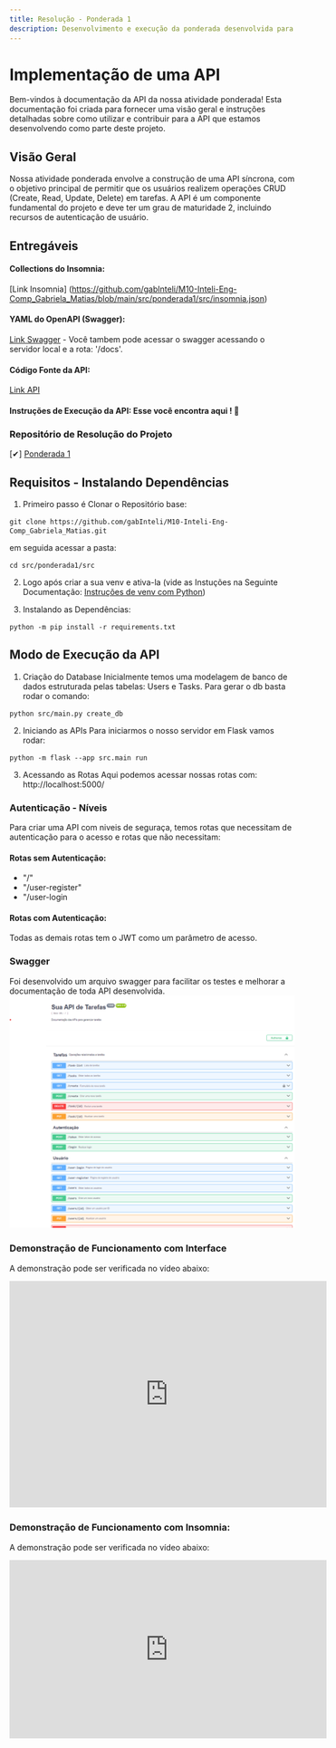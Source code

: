 ```yaml
---
title: Resolução - Ponderada 1
description: Desenvolvimento e execução da ponderada desenvolvida para entrega. 
---
```


# Implementação de uma API

Bem-vindos à documentação da API da nossa atividade ponderada! Esta documentação foi criada para fornecer uma visão geral e instruções detalhadas sobre como utilizar e contribuir para a API que estamos desenvolvendo como parte deste projeto.

## Visão Geral
Nossa atividade ponderada envolve a construção de uma API síncrona, com o objetivo principal de permitir que os usuários realizem operações CRUD (Create, Read, Update, Delete) em tarefas. A API é um componente fundamental do projeto e deve ter um grau de maturidade 2, incluindo recursos de autenticação de usuário.


## Entregáveis

#### Collections do Insomnia: 
[Link Insomnia] (https://github.com/gabInteli/M10-Inteli-Eng-Comp_Gabriela_Matias/blob/main/src/ponderada1/src/insomnia.json)
#### YAML do OpenAPI (Swagger): 
[Link Swagger](https://github.com/gabInteli/M10-Inteli-Eng-Comp_Gabriela_Matias/blob/main/src/ponderada1/src/swagger.yaml) - Você tambem pode acessar o swagger acessando o servidor local e a rota: '/docs'.
#### Código Fonte da API: 
[Link API](https://github.com/gabInteli/M10-Inteli-Eng-Comp_Gabriela_Matias/blob/main/src/ponderada1/src/src/main.py)
#### Instruções de Execução da API: Esse você encontra aqui ! 🫡


### Repositório de Resolução do Projeto

[✔] [Ponderada 1](https://github.com/gabInteli/M10-Inteli-Eng-Comp_Gabriela_Matias/tree/main/src/ponderada1)

## Requisitos - Instalando Dependências 

1. Primeiro passo é Clonar o Repositório base: 
```
git clone https://github.com/gabInteli/M10-Inteli-Eng-Comp_Gabriela_Matias.git
```
em seguida acessar a pasta: 
```
cd src/ponderada1/src
```

2. Logo após criar a sua venv e ativa-la (vide as Instuções na Seguinte Documentação: [Instruções de venv com Python](https://murilo-zc.github.io/M10-Inteli-Eng-Comp/Encontros/encontro_01/nivel2))

3. Instalando as Dependências: 
```
python -m pip install -r requirements.txt
```

##  Modo de Execução da API

1. Criação do Database 
Inicialmente temos uma modelagem de banco de dados estruturada pelas tabelas: Users e Tasks. Para gerar o db basta rodar o comando: 
```
python src/main.py create_db
```

2. Iniciando as APIs 
Para iniciarmos o nosso servidor em Flask vamos rodar: 
```
python -m flask --app src.main run
```

3. Acessando as Rotas 
Aqui podemos acessar nossas rotas com: http://localhost:5000/

### Autenticação - Níveis 
Para criar uma API com niveis de seguraça, temos rotas que necessitam de autenticação para o acesso e rotas que não necessitam: 

#### Rotas sem Autenticação: 
- "/"
- "/user-register"
- "/user-login

#### Rotas com Autenticação: 
Todas as demais rotas tem o JWT como um parâmetro de acesso. 

### Swagger 
Foi desenvolvido um arquivo swagger para facilitar os testes e melhorar a documentação de toda API desenvolvida. 
![Swagger](../../../assets/swagger.png)

### Demonstração de Funcionamento com Interface

A demonstração pode ser verificada no vídeo abaixo:  
<iframe width="560" height="400" src="https://www.youtube.com/embed/pzalapsCr7k?si=BOj28WBp0yeTOA5d" title="YouTube video player" frameborder="0" allow="accelerometer; autoplay; clipboard-write; encrypted-media; gyroscope; picture-in-picture; web-share" referrerpolicy="strict-origin-when-cross-origin" allowfullscreen></iframe>

### Demonstração de Funcionamento com Insomnia: 

A demonstração pode ser verificada no vídeo abaixo:  
<iframe width="560" height="315" src="https://www.youtube.com/embed/3p2nFk-DDDA?si=QOIDEhcFW2gcVPbM" title="YouTube video player" frameborder="0" allow="accelerometer; autoplay; clipboard-write; encrypted-media; gyroscope; picture-in-picture; web-share" referrerpolicy="strict-origin-when-cross-origin" allowfullscreen></iframe>